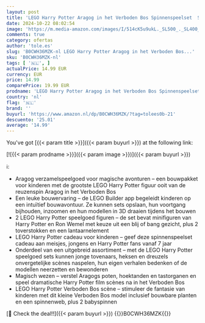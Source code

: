 ```yaml
---
layout: post
title: 'LEGO Harry Potter Aragog in het Verboden Bos Spinnenspeelset  Speelgoed voor Kinderen met Magisch wezen en 2 Minifiguren  Rollenspel Cadeau voor Jongens  Meisjes en Fans van 7 jaar en ouder 76434'
date: 2024-10-22 08:02:54
image: 'https://m.media-amazon.com/images/I/514cK5u9ukL._SL500_._SL400_.jpg'
comments: true
category: ofertas
author: 'tole.es'
slug: 'B0CWH36MZK-nl LEGO Harry Potter Aragog in het Verboden Bos...'
sku: 'B0CWH36MZK-nl'
tags: [ '🇳🇱', ]
actualPrice: 14.99 EUR
currency: EUR
price: 14.99
comparePrice: 19.99 EUR
prodname: 'LEGO Harry Potter Aragog in het Verboden Bos Spinnenspeelset  Speelgoed voor Kinderen met Magisch wezen en 2 Minifiguren  Rollenspel Cadeau voor Jongens  Meisjes en Fans van 7 jaar en ouder 76434'
country: 'nl'
flag: '🇳🇱'
brand: ''
buyurl: 'https://www.amazon.nl/dp/B0CWH36MZK/?tag=tolees0b-21'
descuento: '25.01'
average: '14.99'
---
```


You've got [{{< param title >}}]({{< param buyurl >}}) at the following link:

[![{{< param prodname >}}]({{< param image >}})]({{< param buyurl >}})

ℹ️:

- Aragog verzamelspeelgoed voor magische avonturen – een bouwpakket voor kinderen met de grootste LEGO Harry Potter figuur ooit van de reuzenspin Aragog in het Verboden Bos
- Een leuke bouwervaring – de LEGO Builder app begeleidt kinderen op een intuïtief bouwavontuur. Ze kunnen sets opslaan, hun voortgang bijhouden, inzoomen en hun modellen in 3D draaien tijdens het bouwen
- 2 LEGO Harry Potter speelgoed figuren – de set bevat minifiguren van Harry Potter en Ron Wemel met keuze uit een blij of bang gezicht, plus 2 toverstokken en een lantaarnelement
- LEGO Harry Potter cadeau voor kinderen – geef deze spinnenspeelset cadeau aan meisjes, jongens en Harry Potter fans vanaf 7 jaar
- Onderdeel van een uitgebreid assortiment – met de LEGO Harry Potter speelgoed sets kunnen jonge tovenaars, heksen en dreuzels onvergetelijke scènes naspelen, hun eigen verhalen bedenken of de modellen neerzetten en bewonderen
- Magisch wezen – verstel Aragogs poten, hoektanden en tastorganen en speel dramatische Harry Potter film scènes na in het Verboden Bos
- LEGO Harry Potter Verboden Bos scène – stimuleer de fantasie van kinderen met dit kleine Verboden Bos model inclusief bouwbare planten en een spinnenweb, plus 2 babyspinnen

[🛒 Check the deal!!]({{< param buyurl >}})
{{<world>}}B0CWH36MZK{{</world>}}
